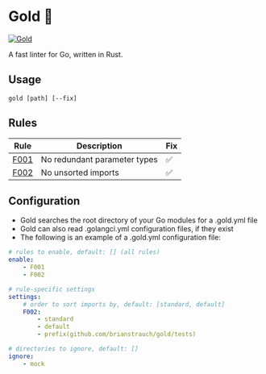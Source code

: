# Gold 🥇

[![Gold](https://img.shields.io/badge/code%20style-gold-yellow)](https://github.com/brianstrauch/gold)

A fast linter for Go, written in Rust.

## Usage

    gold [path] [--fix]

## Rules

| Rule               | Description                  | Fix |
| ------------------ | ---------------------------- | --- |
| [F001](tests/F001) | No redundant parameter types | ✅  |
| [F002](tests/F002) | No unsorted imports          | ✅  |

## Configuration

* Gold searches the root directory of your Go modules for a .gold.yml file
* Gold can also read .golangci.yml configuration files, if they exist
* The following is an example of a .gold.yml configuration file:

```yaml
# rules to enable, default: [] (all rules)
enable:
    - F001
    - F002

# rule-specific settings
settings:
    # order to sort imports by, default: [standard, default]
    F002:
        - standard
        - default
        - prefix(github.com/brianstrauch/gold/tests)

# directories to ignore, default: []
ignore:
    - mock
```
